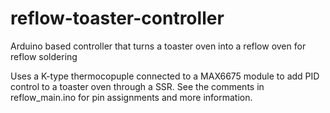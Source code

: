 # reflow-toaster-controller
Arduino based controller that turns a toaster oven into a reflow oven for reflow soldering

Uses a K-type thermocopuple connected to a MAX6675 module to add PID control to a toaster oven through a SSR. See the comments in reflow_main.ino for pin assignments and more information.
